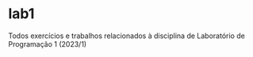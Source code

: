 # lab1
Todos exercícios e trabalhos relacionados à disciplina de Laboratório de Programação 1 (2023/1)
